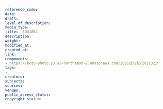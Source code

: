 ```yaml
---
reference_code: 
date: 
draft: 
level_of_description: 
media_type: 
title: _5D41854
description: 
weight: 
modified_at: 
created_at: 
link: 
components:
- https://kctu-photo.s3.ap-northeast-2.amazonaws.com/2021년/2월/20210219_백기완+선생+발인.영결식.하관/송승현/_5D41854.jpg
tags:
- 
creators: 
subjects: 
sources: 
venues: 
public_access_status: 
copyright_status: 
---
```

